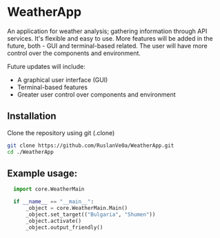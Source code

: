 # WeatherApp
An application for weather analysis; gathering information through API services. It's flexible and easy to use. More features will be added in the future, both - GUI and terminal-based related. The user will have
more control over the components and environment.

Future updates will include:  
- A graphical user interface (GUI)  
- Terminal-based features  
- Greater user control over components and environment
  
## Installation
Clone the repository using git (.clone)
```bash
git clone https://github.com/RuslanVe0a/WeatherApp.git
cd ./WeatherApp
```

## Example usage:
  ```python
    import core.WeatherMain

    if __name__ == "__main__":
        _object = core.WeatherMain.Main()
        _object.set_target(("Bulgaria", "Shumen"))
        _object.activate()
        _object.output_friendly()
  ```
